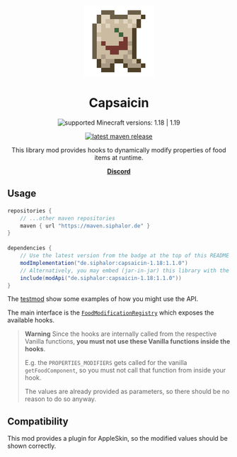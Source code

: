 <!-- modrinth_exclude.start -->

<div align="center">
<img alt="Logo" src="logo-large.png" />

# Capsaicin

![supported Minecraft versions: 1.18 | 1.19](https://img.shields.io/badge/support%20for%20MC-1.18%20%7C%201.19-%2356AD56?style=for-the-badge)

[![latest maven release](https://img.shields.io/maven-metadata/v?color=0f9fbc&metadataUrl=https%3A%2F%2Fmaven.siphalor.de%2Fde%2Fsiphalor%2capsaicin-1.18%2Fmaven-metadata.xml&style=flat-square)](https://maven.siphalor.de/de/siphalor/capsaicin-1.18/)

This library mod provides hooks to dynamically modify properties of food items at runtime.

**&nbsp;
[Discord](https://discord.gg/6gaXmbj)
&nbsp;**

</div>

<!-- modrinth_exclude.end -->

## Usage

```groovy
repositories {
	// ...other maven repositories
	maven { url "https://maven.siphalor.de" }
}

dependencies {
	// Use the latest version from the badge at the top of this README
	modImplementation("de.siphalor:capsaicin-1.18:1.1.0")
	// Alternatively, you may embed (jar-in-jar) this library with the following dependency configuration
	include(modApi("de.siphalor:capsaicin-1.18:1.1.0"))
}

```

The [testmod](src/testmod/java/de/siphalor/capsaicin/testmod/CapsaicinTestmod.java) show some examples of how you might use the API.

The main interface is the [`FoodModificationRegistry`](src/main/java/de/siphalor/capsaicin/api/food/FoodModificationRegistry.java) which exposes the available hooks.

> **Warning**
> Since the hooks are internally called from the respective Vanilla functions, **you must not use these Vanilla functions inside the hooks**.
> 
> E.g. the `PROPERTIES_MODIFIERS` gets called for the vanilla `getFoodComponent`, so you must not call that function from inside your hook.
> 
> The values are already provided as parameters, so there should be no reason to do so anyway.

## Compatibility

This mod provides a plugin for AppleSkin, so the modified values should be shown correctly.
